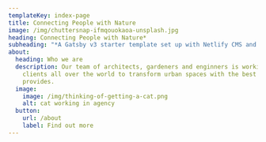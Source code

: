 ```yaml
---
templateKey: index-page
title: Connecting People with Nature
image: /img/chuttersnap-ifmqouokaoa-unsplash.jpg
heading: Connecting People with Nature*
subheading: "*A Gatsby v3 starter template set up with Netlify CMS and Tailwind CSS."
about:
  heading: Who we are
  description: Our team of architects, gardeners and enginners is working with
    clients all over the world to transform urban spaces with the best nature
    provides.
  image:
    image: /img/thinking-of-getting-a-cat.png
    alt: cat working in agency
  button:
    url: /about
    label: Find out more
---
```

